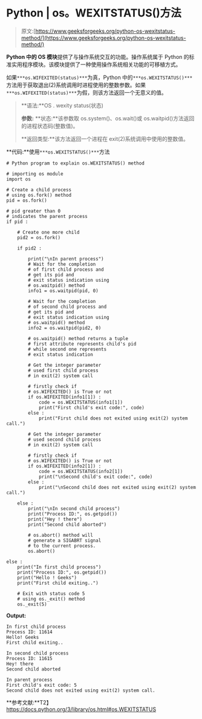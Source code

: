 # Python | os。WEXITSTATUS()方法

> 原文:[https://www.geeksforgeeks.org/python-os-wexitstatus-method/](https://www.geeksforgeeks.org/python-os-wexitstatus-method/)

**Python 中的 OS 模块**提供了与操作系统交互的功能。操作系统属于 Python 的标准实用程序模块。该模块提供了一种使用操作系统相关功能的可移植方式。

如果`***os.WIFEXITED(status)***`为真，Python 中的`***os.WEXITSTATUS()***`方法用于获取退出(2)系统调用时进程使用的整数参数。如果`***os.WIFEXITED(status)***`为假，则该方法返回一个无意义的值。

> **语法:**OS . wexity status(状态)
> 
> **参数:**
> **状态:**该参数取 os.system()、os.wait()或 os.waitpid()方法返回的进程状态码(整数值)。
> 
> **返回类型:**该方法返回一个进程在 exit(2)系统调用中使用的整数值。

**代码:**使用`***os.WEXITSTATUS()***`方法

```
# Python program to explain os.WEXITSTATUS() method 

# importing os module  
import os

# Create a child process
# using os.fork() method 
pid = os.fork()

# pid greater than 0
# indicates the parent process 
if pid :

    # Create one more child
    pid2 = os.fork()

    if pid2 :

        print("\nIn parent process")
        # Wait for the completion 
        # of first child process and    
        # get its pid and 
        # exit status indication using
        # os.waitpid() method
        info1 = os.waitpid(pid, 0)

        # Wait for the completion 
        # of second child process and    
        # get its pid and 
        # exit status indication using
        # os.waitpid() method
        info2 = os.waitpid(pid2, 0)

        # os.waitpid() method returns a tuple
        # first attribute represents child's pid
        # while second one represents
        # exit status indication

        # Get the integer parameter 
        # used first child process
        # in exit(2) system call

        # firstly check if
        # os.WIFEXITED() is True or not
        if os.WIFEXITED(info1[1]) :
            code = os.WEXITSTATUS(info1[1])
            print("First child's exit code:", code)
        else :
            print("First child does not exited using exit(2) system call.")

        # Get the integer parameter 
        # used second child process
        # in exit(2) system call

        # firstly check if
        # os.WIFEXITED() is True or not
        if os.WIFEXITED(info2[1]) :
            code = os.WEXITSTATUS(info2[1])
            print("\nSecond child's exit code:", code)
        else :
            print("\nSecond child does not exited using exit(2) system call.")

    else :
        print("\nIn second child process")
        print("Process ID:", os.getpid())
        print("Hey ! there")
        print("Second child aborted")

        # os.abort() method will
        # generate a SIGABRT signal
        # to the current process.
        os.abort()    

else :
    print("In first child process")
    print("Process ID:", os.getpid())
    print("Hello ! Geeks")
    print("First child exiting..")

    # Exit with status code 5
    # using os._exit() method        
    os._exit(5)
```

**Output:**

```
In first child process
Process ID: 11614
Hello! Geeks
First child exiting..

In second child process
Process ID: 11615
Hey! there
Second child aborted

In parent process
First child's exit code: 5
Second child does not exited using exit(2) system call.

```

**参考文献:**T2】https://docs.python.org/3/library/os.html#os.WEXITSTATUS